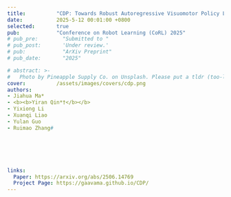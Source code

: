 ```yaml
---
title:          "CDP: Towards Robust Autoregressive Visuomotor Policy Learning via Causal Diffusion"
date:           2025-5-12 00:01:00 +0800
selected:       true
pub:            "Conference on Robot Learning (CoRL) 2025"
# pub_pre:        "Submitted to "
# pub_post:       'Under review.'
# pub:            "ArXiv Preprint"
# pub_date:       "2025"

# abstract: >-
#   Photo by Pineapple Supply Co. on Unsplash. Please put a tldr (too-long-didnt-read, 1~2 sentences) of your publication here. It is not recommended to put the actual abstract here because it is usually too long to fit in. $\LaTeX$ is supported. $a=b+c$.
cover:          /assets/images/covers/cdp.png
authors: 
- Jiahua Ma*
- <b><b>Yiran Qin*†</b></b>
- Yixiong Li
- Xuanqi Liao
- Yulan Guo
- Ruimao Zhang#






links:
  Paper: https://arxiv.org/abs/2506.14769
  Project Page: https://gaavama.github.io/CDP/
---
```


